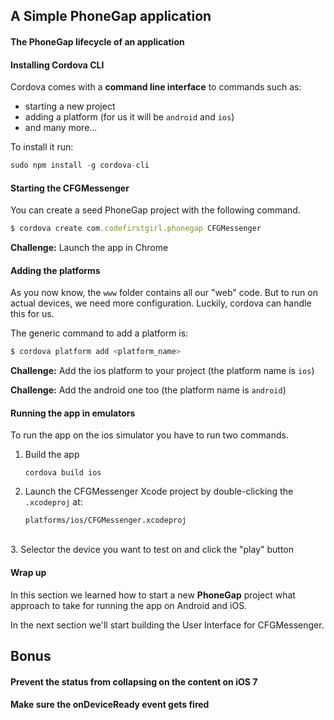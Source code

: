 ## A Simple PhoneGap application

#### The PhoneGap lifecycle of an application


#### Installing Cordova CLI

Cordova comes with a **command line interface** to commands such as:

- starting a new project
- adding a platform (for us it will be ```android``` and ```ios```)
- and many more...

To install it run:

```js
sudo npm install -g cordova-cli
```

#### Starting the CFGMessenger

You can create a seed PhoneGap project with the following command.

```js
$ cordova create com.codefirstgirl.phonegap CFGMessenger
```

**Challenge:** Launch the app in Chrome

#### Adding the platforms

As you now know, the ```www``` folder contains all our "web" code. But to run on actual devices, we need more configuration. Luckily, cordova can handle this for us.

The generic command to add a platform is:

```js
$ cordova platform add <platform_name>
```

**Challenge:** Add the ios platform to your project (the platform name is ```ios```)

**Challenge:** Add the android one too (the platform name is ```android```)

#### Running the app in emulators

To run the app on the ios simulator you have to run two commands.

1. Build the app

	```cordova build ios```

2. Launch the CFGMessenger Xcode project by double-clicking the ```.xcodeproj``` at:

	```platforms/ios/CFGMessenger.xcodeproj```
<br />
3. Selector the device you want to test on and click the "play" button

#### Wrap up

In this section we learned how to start a new **PhoneGap** project what approach to take for running the app on Android and iOS.

In the next section we'll start building the User Interface for CFGMessenger.

## Bonus

#### Prevent the status from collapsing on the content on iOS 7

#### Make sure the onDeviceReady event gets fired